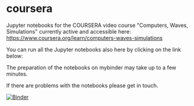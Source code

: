 # coursera
Jupyter notebooks for the COURSERA video course "Computers, Waves, Simulations" currently active and accessible here:
https://www.coursera.org/learn/computers-waves-simulations

You can run all the Jupyter notebooks also here by clicking on the link below:

The preparation of the notebooks on mybinder may take up to a few minutes. 

If there are problems with the notebooks please get in touch. 

[![Binder](https://mybinder.org/badge_logo.svg)](https://mybinder.org/v2/gh/heinerigel/coursera/master)
